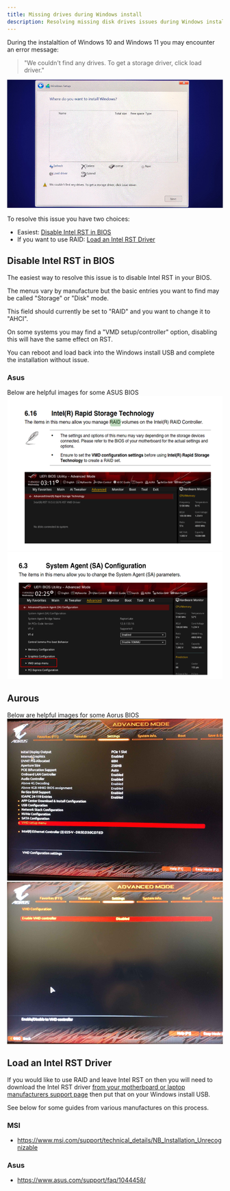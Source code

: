 ```yaml
---
title: Missing drives during Windows install
description: Resolving missing disk drives issues during Windows installation
---
```

During the instalaltion of Windows 10 and Windows 11 you may encounter an error message:

> "We couldn't find any drives. To get a storage driver, click load driver."

![We couldnt find any drives](../../../assets/intel-rst/missing_drives.webp)

To resolve this issue you have two choices:
- Easiest: [Disable Intel RST in BIOS](#disable-intel-rst-in-bios)
- If you want to use RAID: [Load an Intel RST Driver](#load-an-intel-rst-driver)

## Disable Intel RST in BIOS
The easiest way to resolve this issue is to disable Intel RST in your BIOS. 

The menus vary by manufacture but the basic entries you want to find may be called "Storage" or "Disk" mode. 

This field should currently be set to "RAID" and you want to change it to "AHCI".

On some systems you may find a "VMD setup/controller" option, disabling this will have the same effect on RST.

You can reboot and load back into the Windows install USB and complete the installation without issue.

### Asus
Below are helpful images for some ASUS BIOS
![Asus RST BIOS menu](../../../assets/intel-rst/asus_rst0.webp)
![Asus RST BIOS menu](../../../assets/intel-rst/asus_rst1.webp)

## Aurous
Below are helpful images for some Aorus BIOS
![Aorus RST VMD BIOS meny](../../../assets/intel-rst/aorus_rst0.webp)
![Aorus RST VMD BIOS meny](../../../assets/intel-rst/aorus_rst1.webp)

## Load an Intel RST Driver
If you would like to use RAID and leave Intel RST on then you will need to download the Intel RST driver [from your motherboard or laptop manufacturers support page](/learning/computing-101/#support-sites) then put that on your Windows install USB.

See below for some guides from various manufactures on this process.

### MSI
- https://www.msi.com/support/technical_details/NB_Installation_Unrecognizable

### Asus
- https://www.asus.com/support/faq/1044458/
